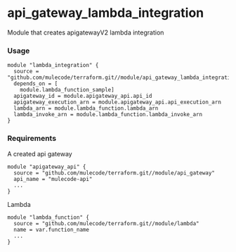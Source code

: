 # api_gateway_lambda_integration

Module that creates apigatewayV2 lambda integration

### Usage

```hcl-terraform
module "lambda_integration" {
  source = "github.com/mulecode/terraform.git//module/api_gateway_lambda_integration"
  depends_on = [
    module.lambda_function_sample]
  apigateway_id = module.apigateway_api.api_id
  apigateway_execution_arn = module.apigateway_api.api_execution_arn
  lambda_arn = module.lambda_function.lambda_arn
  lambda_invoke_arn = module.lambda_function.lambda_invoke_arn
}
```

### Requirements

A created api gateway

```hcl-terraform
module "apigateway_api" {
  source = "github.com/mulecode/terraform.git//module/api_gateway" 
  api_name = "mulecode-api"
  ...
}
```

Lambda

```hcl-terraform
module "lambda_function" {
  source = "github.com/mulecode/terraform.git//module/lambda"
  name = var.function_name
  ...
}
```
